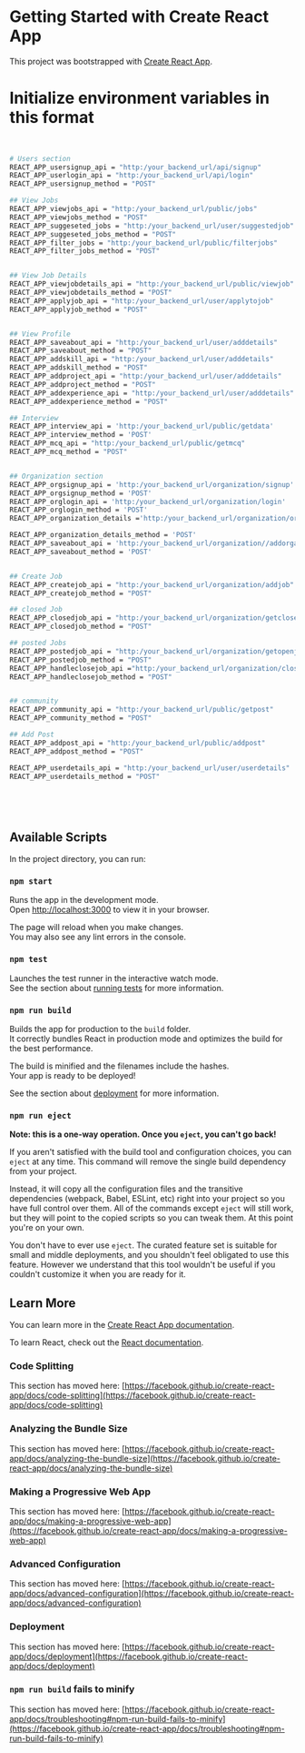# Getting Started with Create React App

This project was bootstrapped with [Create React App](https://github.com/facebook/create-react-app).


# Initialize environment variables in this format

``` bash
    
    
# Users section
REACT_APP_usersignup_api = "http:/your_backend_url/api/signup"
REACT_APP_userlogin_api = "http:/your_backend_url/api/login"
REACT_APP_usersignup_method = "POST"

## View Jobs
REACT_APP_viewjobs_api = "http:/your_backend_url/public/jobs"
REACT_APP_viewjobs_method = "POST"
REACT_APP_suggeseted_jobs = "http:/your_backend_url/user/suggestedjob"
REACT_APP_suggeseted_jobs_method = "POST"
REACT_APP_filter_jobs = "http:/your_backend_url/public/filterjobs"
REACT_APP_filter_jobs_method = "POST"


## View Job Details
REACT_APP_viewjobdetails_api = "http:/your_backend_url/public/viewjob"
REACT_APP_viewjobdetails_method = "POST"
REACT_APP_applyjob_api = "http:/your_backend_url/user/applytojob"
REACT_APP_applyjob_method = "POST"


## View Profile
REACT_APP_saveabout_api = "http:/your_backend_url/user/adddetails"
REACT_APP_saveabout_method = "POST"
REACT_APP_addskill_api = "http:/your_backend_url/user/adddetails"
REACT_APP_addskill_method = "POST"
REACT_APP_addproject_api = "http:/your_backend_url/user/adddetails"
REACT_APP_addproject_method = "POST"
REACT_APP_addexperience_api = "http:/your_backend_url/user/adddetails"
REACT_APP_addexperience_method = "POST"

## Interview
REACT_APP_interview_api = 'http:/your_backend_url/public/getdata'
REACT_APP_interview_method = 'POST'
REACT_APP_mcq_api = "http:/your_backend_url/public/getmcq"
REACT_APP_mcq_method = "POST"


## Organization section
REACT_APP_orgsignup_api = 'http:/your_backend_url/organization/signup'
REACT_APP_orgsignup_method = 'POST'
REACT_APP_orglogin_api = 'http:/your_backend_url/organization/login'
REACT_APP_orglogin_method = 'POST'
REACT_APP_organization_details ='http:/your_backend_url/organization/organizationdetails'

REACT_APP_organization_details_method = 'POST'
REACT_APP_saveabout_api = 'http:/your_backend_url/organization//addorganization'
REACT_APP_saveabout_method = 'POST'


## Create Job
REACT_APP_createjob_api = "http:/your_backend_url/organization/addjob"
REACT_APP_createjob_method = "POST"

## closed Job
REACT_APP_closedjob_api = "http:/your_backend_url/organization/getclosedjobs"
REACT_APP_closedjob_method = "POST"

## posted Jobs
REACT_APP_postedjob_api = "http:/your_backend_url/organization/getopenjobs"
REACT_APP_postedjob_method = "POST"
REACT_APP_handleclosejob_api ="http:/your_backend_url/organization/closejob"
REACT_APP_handleclosejob_method = "POST"


## community
REACT_APP_community_api = "http:/your_backend_url/public/getpost"
REACT_APP_community_method = "POST"

## Add Post
REACT_APP_addpost_api = "http:/your_backend_url/public/addpost"
REACT_APP_addpost_method = "POST"

REACT_APP_userdetails_api = "http:/your_backend_url/user/userdetails"
REACT_APP_userdetails_method = "POST"



    


```


## Available Scripts

In the project directory, you can run:

### `npm start`

Runs the app in the development mode.\
Open [http://localhost:3000](http://localhost:3000) to view it in your browser.

The page will reload when you make changes.\
You may also see any lint errors in the console.

### `npm test`

Launches the test runner in the interactive watch mode.\
See the section about [running tests](https://facebook.github.io/create-react-app/docs/running-tests) for more information.

### `npm run build`

Builds the app for production to the `build` folder.\
It correctly bundles React in production mode and optimizes the build for the best performance.

The build is minified and the filenames include the hashes.\
Your app is ready to be deployed!

See the section about [deployment](https://facebook.github.io/create-react-app/docs/deployment) for more information.

### `npm run eject`

**Note: this is a one-way operation. Once you `eject`, you can't go back!**

If you aren't satisfied with the build tool and configuration choices, you can `eject` at any time. This command will remove the single build dependency from your project.

Instead, it will copy all the configuration files and the transitive dependencies (webpack, Babel, ESLint, etc) right into your project so you have full control over them. All of the commands except `eject` will still work, but they will point to the copied scripts so you can tweak them. At this point you're on your own.

You don't have to ever use `eject`. The curated feature set is suitable for small and middle deployments, and you shouldn't feel obligated to use this feature. However we understand that this tool wouldn't be useful if you couldn't customize it when you are ready for it.

## Learn More

You can learn more in the [Create React App documentation](https://facebook.github.io/create-react-app/docs/getting-started).

To learn React, check out the [React documentation](https://reactjs.org/).

### Code Splitting

This section has moved here: [https://facebook.github.io/create-react-app/docs/code-splitting](https://facebook.github.io/create-react-app/docs/code-splitting)

### Analyzing the Bundle Size

This section has moved here: [https://facebook.github.io/create-react-app/docs/analyzing-the-bundle-size](https://facebook.github.io/create-react-app/docs/analyzing-the-bundle-size)

### Making a Progressive Web App

This section has moved here: [https://facebook.github.io/create-react-app/docs/making-a-progressive-web-app](https://facebook.github.io/create-react-app/docs/making-a-progressive-web-app)

### Advanced Configuration

This section has moved here: [https://facebook.github.io/create-react-app/docs/advanced-configuration](https://facebook.github.io/create-react-app/docs/advanced-configuration)

### Deployment

This section has moved here: [https://facebook.github.io/create-react-app/docs/deployment](https://facebook.github.io/create-react-app/docs/deployment)

### `npm run build` fails to minify

This section has moved here: [https://facebook.github.io/create-react-app/docs/troubleshooting#npm-run-build-fails-to-minify](https://facebook.github.io/create-react-app/docs/troubleshooting#npm-run-build-fails-to-minify)
